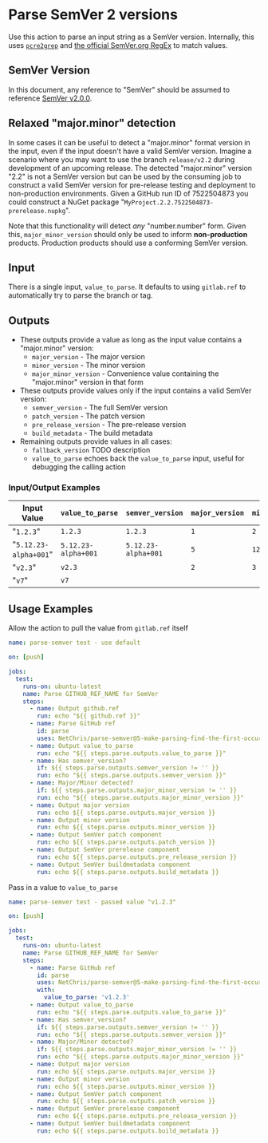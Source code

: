 # Parse SemVer 2 versions

Use this action to parse an input string as a SemVer version.  Internally, this uses [`pcre2grep`](https://www.pcre.org/current/doc/html/pcre2grep.html) and [the official SemVer.org RegEx](https://semver.org/#is-there-a-suggested-regular-expression-regex-to-check-a-semver-string) to match values.

## SemVer Version

In this document, any reference to "SemVer" should be assumed to reference [SemVer v2.0.0](https://semver.org/spec/v2.0.0.html).

## Relaxed "major.minor" detection

In some cases it can be useful to detect a "major.minor" format version in the input, even if the input doesn't have a valid SemVer version.  Imagine a scenario where you may want to use the branch `release/v2.2` during development of an upcoming release.  The detected "major.minor" version "2.2" is not a SemVer version but can be used by the consuming job to construct a valid SemVer version for pre-release testing and deployment to non-production environments.  Given a GitHub run ID of 7522504873 you could construct a NuGet package "`MyProject.2.2.7522504873-prerelease.nupkg`".

Note that this functionality will detect _any_ "number.number" form.  Given this, `major_minor_version` should only be used to inform **non-production** products.  Production products should use a conforming SemVer version.

## Input

There is a single input, `value_to_parse`.  It defaults to using `gitlab.ref` to automatically try to parse the branch or tag.

## Outputs

- These outputs provide a value as long as the input value contains a "major.minor" version:
  - `major_version` - The major version
  - `minor_version` - The minor version
  - `major_minor_version` - Convenience value containing the "major.minor" version in that form
- These outputs provide values only if the input contains a valid SemVer version:
  - `semver_version` - The full SemVer version
  - `patch_version` - The patch version
  - `pre_release_version` - The pre-release version
  - `build_metadata` - The build metadata
- Remaining outputs provide values in all cases:
  - `fallback_version` TODO description
  - `value_to_parse` echoes back the `value_to_parse` input, useful for debugging the calling action

### Input/Output Examples

| Input Value           | `value_to_parse`    | `semver_version`            | `major_version` | `minor_version` | `major_minor_version` | `patch_version` | `pre_release_version` | `build_metadata` |
| ---                   | ---                 | ---                         | ---             | ---             | ---                   | ---             | ---                   | ---              |
| "`1.2.3`"             | `1.2.3`             | `1.2.3`                     | `1`             | `2`             | `1.2`                 | `3`             | _<EMPTY>_             | _<EMPTY>_        |
| "`5.12.23-alpha+001`" | `5.12.23-alpha+001` | `5.12.23-alpha+001`         | `5`             | `12`            | `5.12`                | `23`            | `alpha`               | `001`            |
| "`v2.3`"              | `v2.3`              | _<EMPTY>_                   | `2`             | `3`             | `2.3`                 | _<EMPTY>_       | _<EMPTY>_             | _<EMPTY>_`       |
| "`v7`"                | `v7`                | _<EMPTY>_                   | _<EMPTY>_       | _<EMPTY>_       | _<EMPTY>_             | _<EMPTY>_       | _<EMPTY>_             | _<EMPTY>_`       |

## Usage Examples

Allow the action to pull the value from `gitlab.ref` itself

``` yaml
name: parse-semver test - use default

on: [push]

jobs:
  test:
    runs-on: ubuntu-latest
    name: Parse GITHUB_REF_NAME for SemVer
    steps:
      - name: Output github.ref
        run: echo "${{ github.ref }}"
      - name: Parse GitHub ref
        id: parse
        uses: NetChris/parse-semver@5-make-parsing-find-the-first-occurrence-of-the-semver-pattern
      - name: Output value_to_parse
        run: echo "${{ steps.parse.outputs.value_to_parse }}"
      - name: Has semver_version?
        if: ${{ steps.parse.outputs.semver_version != '' }}
        run: echo "${{ steps.parse.outputs.semver_version }}"
      - name: Major/Minor detected?
        if: ${{ steps.parse.outputs.major_minor_version != '' }}
        run: echo "${{ steps.parse.outputs.major_minor_version }}"
      - name: Output major version
        run: echo ${{ steps.parse.outputs.major_version }}
      - name: Output minor version
        run: echo ${{ steps.parse.outputs.minor_version }}
      - name: Output SemVer patch component
        run: echo ${{ steps.parse.outputs.patch_version }}
      - name: Output SemVer prerelease component
        run: echo ${{ steps.parse.outputs.pre_release_version }}
      - name: Output SemVer buildmetadata component
        run: echo ${{ steps.parse.outputs.build_metadata }}
```

Pass in a value to `value_to_parse`

``` yaml
name: parse-semver test - passed value "v1.2.3"

on: [push]

jobs:
  test:
    runs-on: ubuntu-latest
    name: Parse GITHUB_REF_NAME for SemVer
    steps:
      - name: Parse GitHub ref
        id: parse
        uses: NetChris/parse-semver@5-make-parsing-find-the-first-occurrence-of-the-semver-pattern
        with:
          value_to_parse: 'v1.2.3'
      - name: Output value_to_parse
        run: echo "${{ steps.parse.outputs.value_to_parse }}"
      - name: Has semver_version?
        if: ${{ steps.parse.outputs.semver_version != '' }}
        run: echo "${{ steps.parse.outputs.semver_version }}"
      - name: Major/Minor detected?
        if: ${{ steps.parse.outputs.major_minor_version != '' }}
        run: echo "${{ steps.parse.outputs.major_minor_version }}"
      - name: Output major version
        run: echo ${{ steps.parse.outputs.major_version }}
      - name: Output minor version
        run: echo ${{ steps.parse.outputs.minor_version }}
      - name: Output SemVer patch component
        run: echo ${{ steps.parse.outputs.patch_version }}
      - name: Output SemVer prerelease component
        run: echo ${{ steps.parse.outputs.pre_release_version }}
      - name: Output SemVer buildmetadata component
        run: echo ${{ steps.parse.outputs.build_metadata }}
```
